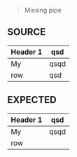 > Missing pipe

## SOURCE

| Header 1| qsd |
|--|-
| My | qsqd |
| row | qsd

## EXPECTED

| Header 1 | qsd  |
|----------|------|
| My       | qsqd |
| row      |      |
